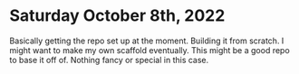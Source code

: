 # Saturday October 8th, 2022

Basically getting the repo set up at the moment. Building it from scratch. I
might want to make my own scaffold eventually. This might be a good repo
to base it off of. Nothing fancy or special in this case.